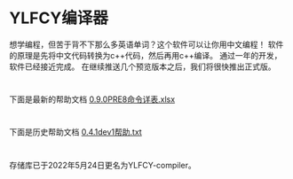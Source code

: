 # YLFCY编译器
想学编程，但苦于背不下那么多英语单词？这个软件可以让你用中文编程！
软件的原理是先将中文代码转换为c++代码，然后再用c++编译。
通过一年的开发，软件已经接近完成。
在继续推送几个预览版本之后，我们将很快推出正式版。
#
下面是最新的帮助文档
[0.9.0PRE8命令详表.xlsx](https://github.com/yulinfeng16/YLFCY-/files/8749440/0.9.0PRE8.xlsx)
# 
下面是历史帮助文档
[0.4.1dev1帮助.txt](https://github.com/yulinfeng16/YLFCY-/files/8749442/default.txt)
#
存储库已于2022年5月24日更名为YLFCY-compiler。
